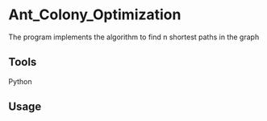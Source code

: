 # Ant_Colony_Optimization
The program implements the algorithm to find n shortest paths in the graph

## Tools
Python

## Usage
